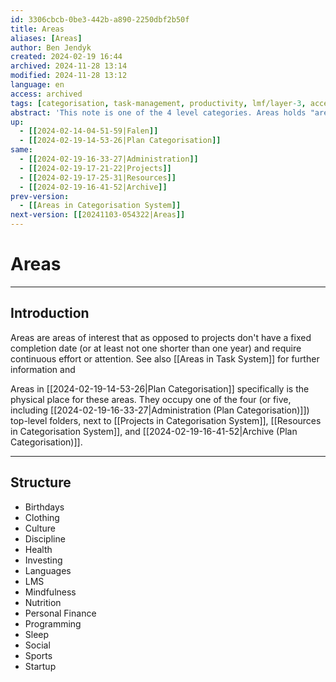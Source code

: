 ```yaml
---
id: 3306cbcb-0be3-442b-a890-2250dbf2b50f
title: Areas
aliases: [Areas]
author: Ben Jendyk
created: 2024-02-19 16:44
archived: 2024-11-28 13:14
modified: 2024-11-28 13:12
language: en
access: archived
tags: [categorisation, task-management, productivity, lmf/layer-3, access/archived]
abstract: 'This note is one of the 4 level categories. Areas holds "areas" of interest that demand continuous attention and generally require more than on year to complete.'
up:
  - [[2024-02-14-04-51-59|Falen]]
  - [[2024-02-19-14-53-26|Plan Categorisation]]
same:
  - [[2024-02-19-16-33-27|Administration]]
  - [[2024-02-19-17-21-22|Projects]]
  - [[2024-02-19-17-25-31|Resources]]
  - [[2024-02-19-16-41-52|Archive]]
prev-version:
  - [[Areas in Categorisation System]]
next-version: [[20241103-054322|Areas]]
---
```


# Areas

--- 

## Introduction

Areas are areas of interest that as opposed to projects don't have a fixed completion date (or at least not one shorter than one year) and require continuous effort or attention. See also [[Areas in Task System]] for further information and

Areas in [[2024-02-19-14-53-26|Plan Categorisation]] specifically is the physical place for these areas. They occupy one of the four (or five, including [[2024-02-19-16-33-27|Administration (Plan Categorisation)]]) top-level folders, next to [[Projects in Categorisation System]], [[Resources in Categorisation System]], and [[2024-02-19-16-41-52|Archive (Plan Categorisation)]].

--- 

## Structure

- Birthdays
- Clothing
- Culture
- Discipline
- Health
- Investing
- Languages
- LMS
- Mindfulness 
- Nutrition
- Personal Finance
- Programming
- Sleep
- Social
- Sports
- Startup
